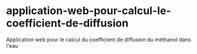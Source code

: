 # application-web-pour-calcul-le-coefficient-de-diffusion
Application web pour le calcul du coefficient de diffusion du méthanol dans l'eau
